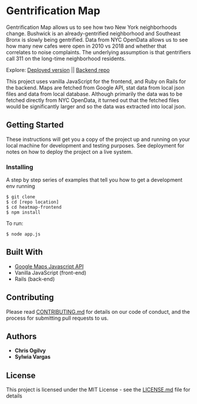 # Gentrification Map

Gentrification Map allows us to see how two New York neighborhoods change. Bushwick is an already-gentrified neighborhood and Southeast Bronx is slowly being gentrified. Data from NYC OpenData allows us to see how many new cafes were open in 2010 vs 2018 and whether that correlates to noise complaints. The underlying assumption is that gentrifiers call 311 on the long-time neighborhood residents. 

Explore:
[Deployed version](https://gentrification-map.firebaseapp.com/) || [Backend repo](https://github.com/cogilvy/Gentrification-Heatmap-Backend)

This project uses vanilla JavaScript for the frontend, and Ruby on Rails for the backend. Maps are fetched from Google API, stat data from local json files and data from local database. Although primarily the data was to be fetched directly from NYC OpenData, it turned out that the fetched files would be significantly larger and so the data was extracted into local json.


## Getting Started

These instructions will get you a copy of the project up and running on your local machine for development and testing purposes. See deployment for notes on how to deploy the project on a live system.

### Installing

A step by step series of examples that tell you how to get a development env running

```
$ git clone
$ cd [repo location]
$ cd heatmap-frontend
$ npm install
```

To run:

```
$ node app.js
```

## Built With

* [Google Maps Javascript API](https://developers.google.com/maps/documentation/javascript/tutorial)
* Vanilla JavaScript (front-end)
* Rails (back-end)

## Contributing

Please read [CONTRIBUTING.md](https://github.com/sylwiavargas/Gentrification-Map-Frontend/blob/master/CONTRIBUTING.md) for details on our code of conduct, and the process for submitting pull requests to us.

## Authors

* **Chris Ogilvy** 
* **Sylwia Vargas**

## License

This project is licensed under the MIT License - see the [LICENSE.md](LICENSE.md) file for details
